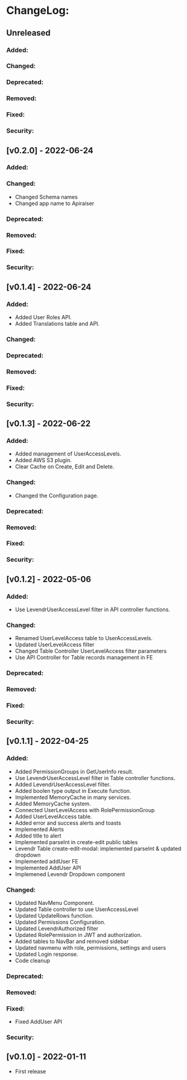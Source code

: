 # ChangeLog:

## Unreleased

### Added:

### Changed:

### Deprecated:

### Removed:

### Fixed:

### Security:

## [v0.2.0] - 2022-06-24

### Added:

### Changed:

- Changed Schema names
- Changed app name to Apiraiser

### Deprecated:

### Removed:

### Fixed:

### Security:

## [v0.1.4] - 2022-06-24

### Added:

- Added User Roles API.
- Added Translations table and API.

### Changed:

### Deprecated:

### Removed:

### Fixed:

### Security:

## [v0.1.3] - 2022-06-22

### Added:

- Added management of UserAccessLevels.
- Added AWS S3 plugin.
- Clear Cache on Create, Edit and Delete.

### Changed:

- Changed the Configuration page.

### Deprecated:

### Removed:

### Fixed:

### Security:

## [v0.1.2] - 2022-05-06

### Added:

- Use LevendrUserAccessLevel filter in API controller functions.

### Changed:

- Renamed UserLevelAccess table to UserAccessLevels.
- Updated UserLevelAccess filter
- Changed Table Controller UserLevelAccess filter parameters
- Use API Controller for Table records management in FE

### Deprecated:

### Removed:

### Fixed:

### Security:

## [v0.1.1] - 2022-04-25

### Added:

- Added PermissionGroups in GetUserInfo result.
- Use LevendrUserAccessLevel filter in Table controller functions.
- Added LevendrUserAccessLevel filter.
- Added boolen type output in Execute<T> function.
- Implemented MemoryCache in many services.
- Added MemoryCache system.
- Connected UserLevelAccess with RolePermissionGroup
- Added UserLevelAccess table.
- Added error and success alerts and toasts
- Implemented Alerts
- Added title to alert
- Implemented parseInt in create-edit public tables
- Levendr Table create-edit-modal: implemented parseInt & updated dropdown
- Implemented addUser FE
- Implemented AddUser API
- Implemened Levendr Dropdown component

### Changed:

- Updated NavMenu Component.
- Updated Table controller to use UserAccessLevel
- Updated UpdateRows function.
- Updated Permissions Configuration.
- Updated LevendrAuthorized filter
- Updated RolePermission in JWT and authorization.
- Added tables to NavBar and removed sidebar
- Updated navmenu with role, permissions, settings and users
- Updated Login response.
- Code cleanup

### Deprecated:

### Removed:

### Fixed:

- Fixed AddUser API

### Security:

## [v0.1.0] - 2022-01-11

- First release
